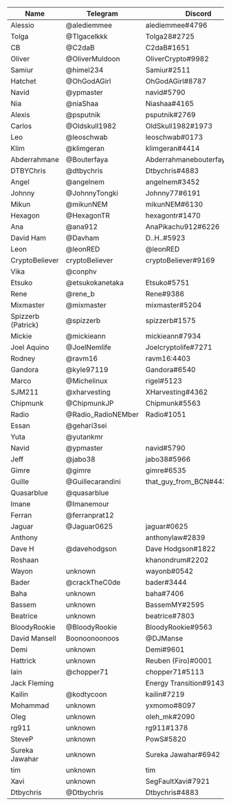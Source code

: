 | Name | Telegram | Discord | Twitter |
| --------------- | --------------- | --------------- | --------------- |
| Alessio | @alediemmee | alediemmee#4796 |
| Tolga | @Tlgacelkkk | Tolga28#2725 |
| CB | @C2daB | C2daB#1651 |
| Oliver | @OliverMuldoon | OliverCrypto#9982 |
| Samiur | @himel234 | Samiur#2511 |
| Hatchet | @OhGodAGirl | OhGodAGirl#8787 |
| Navid | @ypmaster | navid#5790 |
| Nia | @niaShaa | Niashaa#4165 |
| Alexis | @psputnik | psputnik#2769 |
| Carlos | @Oldskull1982 | OldSkull1982#1973 |
| Leo | @leoschwab | leoschwab#0173 |
| Klim | @klimgeran | klimgeran#4414 |
| Abderrahmane | @Bouterfaya | Abderrahmanebouterfaya#7076 |
| DTBYChris | @dtbychris | Dtbychris#4883 |
| Angel | @angelnem | angelnem#3452 |
| Johnny | @JohnnyTongki | Johnny77#6191 |
| Mikun | @mikunNEM | mikunNEM#6130 |
| Hexagon | @HexagonTR| hexagontr#1470 |
| Ana | @ana912 | AnaPikachu912#6226 |
| David Ham | @Davham | D..H..#5923 |
| Leon | @leonRED | @leonRED |
| CryptoBeliever | cryptoBeliever | cryptoBeliever#9169 |
| Vika | @conphv |
| Etsuko | @etsukokanetaka | Etsuko#5751 |
| Rene | @rene_b | Rene#9386 |
| Mixmaster | @mixmaster | mixmaster#5204 |
| Spizzerb (Patrick) | @spizzerb | spizzerb#1575 |
| Mickie | @mickieann | mickieann#7934 |
| Joel Aquino | @JoelNemlife | Joelcryptolife#7271 |
| Rodney | @ravm16 | ravm16:4403 |
| Gandora | @kyle97119 | Gandora#6540 |
| Marco | @Michelinux | rigel#5123 |
| SJM211 | @xharvesting | XHarvesting#4362 |
| Chipmunk | @ChipmunkJP | Chipmunk#5563 |
| Radio | @Radio_RadioNEMber | Radio#1051 |
| Essan | @gehari3sei |
| Yuta | @yutankmr |
| Navid | @ypmaster | navid#5790 |
| Jeff | @jabo38 | jabo38#5966 |
| Gimre | @gimre | gimre#6535 |
| Guille | @Guillecarandini | that_guy_from_BCN#4435 |
| Quasarblue | @quasarblue |
| Imane | @Imanemour |
| Ferran | @ferranprat12 |
| Jaguar | @Jaguar0625 | jaguar#0625 |
| Anthony |   | anthonylaw#2839 |
| Dave H | @davehodgson | Dave Hodgson#1822 |
| Roshaan | | khanondrum#2202 |
| Wayon | unknown | wayonb#0542 |
| Bader | @crackTheC0de | bader#3444 |
| Baha | unknown | baha#7406 |
| Bassem | unknown | BassemMY#2595 |
| Beatrice | unknown | beatrice#7803 |
| BloodyRookie | @BloodyRookie | BloodyRookie#9563 |
| David Mansell | Boonoonoonoos | @DJManse | Vybz#6422 |
| Demi | unknown | Demi#9601 |
| Hattrick | unknown | Reuben (Firo)#0001 |
| Iain | @chopper71 | chopper71#5113 |
| Jack Fleming | | Energy Transition#9143 |
| Kailin | @kodtycoon | kailin#7219 |
| Mohammad | unknown | yxmomo#8097 |
| Oleg | unknown | oleh_mk#2090 |
| rg911 | unknown | rg911#1378 |
| SteveP | unknown | PowS#5820 |
| Sureka Jawahar | unknown | Sureka Jawahar#6942 |
| tim | unknown | tim |#4764 |
| Xavi | unknown | SegFaultXavi#7921 |
| Dtbychris | @Dtbychris | Dtbychris#4883 |
